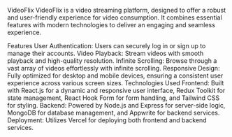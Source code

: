 VideoFlix
VideoFlix is a video streaming platform, designed to offer a robust and user-friendly experience for video consumption. It combines essential features with modern technologies to deliver an engaging and seamless experience.

Features
User Authentication: Users can securely log in or sign up to manage their accounts.
Video Playback: Stream videos with smooth playback and high-quality resolution.
Infinite Scrolling: Browse through a vast array of videos effortlessly with infinite scrolling.
Responsive Design: Fully optimized for desktop and mobile devices, ensuring a consistent user experience across various screen sizes.
Technologies Used
Frontend: Built with React.js for a dynamic and responsive user interface, Redux Toolkit for state management, React Hook Form for form handling, and Tailwind CSS for styling.
Backend: Powered by Node.js and Express for server-side logic, MongoDB for database management, and Appwrite for backend services.
Deployment: Utilizes Vercel for deploying both frontend and backend services.
